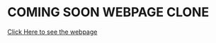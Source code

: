 # COMING SOON WEBPAGE CLONE

<a href = "https://git-ritesh.github.io/coming-soon/">Click Here to see the webpage </a>
